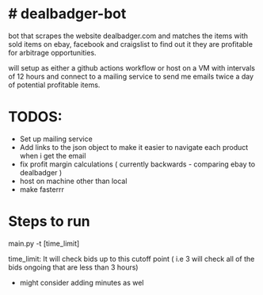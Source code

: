 # # dealbadger-bot

bot that scrapes the website dealbadger.com and matches the items with sold items on ebay, facebook and craigslist to find out it they are profitable for arbitrage opportunities.

will setup as either a github actions workflow or host on a VM with intervals of 12 hours and connect to a mailing service to send me emails twice a day of potential profitable items.

# TODOS:

- Set up mailing service
- Add links to the json object to make it easier to navigate each product when i get the email
- fix profit margin calculations ( currently backwards - comparing ebay to dealbadger )
- host on machine other than local
- make fasterrr

# Steps to run

main.py -t [time_limit]

time_limit: It will check bids up to this cutoff point ( i.e 3 will check all of the bids ongoing that are less than 3 hours)
  - might consider adding minutes as wel
